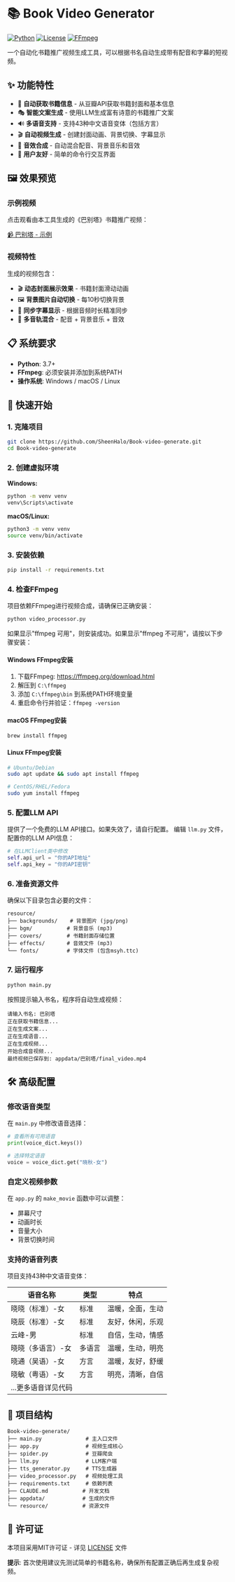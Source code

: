 # 📚 Book Video Generator

[![Python](https://img.shields.io/badge/Python-3.7%2B-blue.svg)](https://www.python.org/)
[![License](https://img.shields.io/badge/License-MIT-green.svg)](LICENSE)
[![FFmpeg](https://img.shields.io/badge/FFmpeg-required-red.svg)](https://ffmpeg.org/)

一个自动化书籍推广视频生成工具，可以根据书名自动生成带有配音和字幕的短视频。

## ✨ 功能特性

- 📖 **自动获取书籍信息** - 从豆瓣API获取书籍封面和基本信息
- 🎭 **智能文案生成** - 使用LLM生成富有诗意的书籍推广文案
- 🔊 **多语音支持** - 支持43种中文语音变体（包括方言）
- 🎬 **自动视频生成** - 创建封面动画、背景切换、字幕显示
- 🎵 **音效合成** - 自动混合配音、背景音乐和音效
- 🎯 **用户友好** - 简单的命令行交互界面

## 🖼️ 效果预览

### 示例视频
点击观看由本工具生成的《巴别塔》书籍推广视频：

[📹 巴别塔 - 示例](https://github.com/SheenHalo/Book-video-generate/blob/main/appdata/%E5%B7%B4%E5%88%AB%E5%A1%94/final_video.mp4)

### 视频特性
生成的视频包含：
- 🎬 **动态封面展示效果** - 书籍封面滑动动画
- 🖼️ **背景图片自动切换** - 每10秒切换背景
- 📝 **同步字幕显示** - 根据音频时长精准同步
- 🎵 **多音轨混合** - 配音 + 背景音乐 + 音效

## 📋 系统要求

- **Python**: 3.7+
- **FFmpeg**: 必须安装并添加到系统PATH
- **操作系统**: Windows / macOS / Linux

## 🚀 快速开始

### 1. 克隆项目

```bash
git clone https://github.com/SheenHalo/Book-video-generate.git
cd Book-video-generate
```

### 2. 创建虚拟环境

**Windows:**
```bash
python -m venv venv
venv\Scripts\activate
```

**macOS/Linux:**
```bash
python3 -m venv venv
source venv/bin/activate
```

### 3. 安装依赖

```bash
pip install -r requirements.txt
```

### 4. 检查FFmpeg

项目依赖FFmpeg进行视频合成，请确保已正确安装：

```bash
python video_processor.py
```

如果显示"ffmpeg 可用"，则安装成功。如果显示"ffmpeg 不可用"，请按以下步骤安装：

#### Windows FFmpeg安装
1. 下载FFmpeg: https://ffmpeg.org/download.html
2. 解压到 `C:\ffmpeg`
3. 添加 `C:\ffmpeg\bin` 到系统PATH环境变量
4. 重启命令行并验证：`ffmpeg -version`

#### macOS FFmpeg安装
```bash
brew install ffmpeg
```

#### Linux FFmpeg安装
```bash
# Ubuntu/Debian
sudo apt update && sudo apt install ffmpeg

# CentOS/RHEL/Fedora
sudo yum install ffmpeg
```

### 5. 配置LLM API
提供了一个免费的LLM API接口。如果失效了，请自行配置。
编辑 `llm.py` 文件，配置你的LLM API信息：

```python
# 在LLMClient类中修改
self.api_url = "你的API地址"
self.api_key = "你的API密钥"
```

### 6. 准备资源文件

确保以下目录包含必要的文件：

```
resource/
├── backgrounds/    # 背景图片 (jpg/png)
├── bgm/           # 背景音乐 (mp3)
├── covers/        # 书籍封面存储位置
├── effects/       # 音效文件 (mp3)
└── fonts/         # 字体文件 (包含msyh.ttc)
```

### 7. 运行程序

```bash
python main.py
```

按照提示输入书名，程序将自动生成视频：

```
请输入书名: 巴别塔
正在获取书籍信息...
正在生成文案...
正在生成语音...
正在生成视频...
开始合成音视频...
最终视频已保存到: appdata/巴别塔/final_video.mp4
```

## 🛠️ 高级配置

### 修改语音类型

在 `main.py` 中修改语音选择：

```python
# 查看所有可用语音
print(voice_dict.keys())

# 选择特定语音
voice = voice_dict.get("晓秋-女")
```

### 自定义视频参数

在 `app.py` 的 `make_movie` 函数中可以调整：
- 屏幕尺寸
- 动画时长
- 音量大小
- 背景切换时间

### 支持的语音列表

项目支持43种中文语音变体：

| 语音名称 | 类型 | 特点 |
|---------|------|------|
| 晓晓（标准）-女 | 标准 | 温暖，全面，生动 |
| 晓辰（标准）-女 | 标准 | 友好，休闲，乐观 |
| 云峰-男 | 标准 | 自信，生动，情感 |
| 晓晓（多语言）-女 | 多语言 | 温暖，生动，明亮 |
| 晓通（吴语）-女 | 方言 | 温暖，友好，舒缓 |
| 晓敏（粤语）-女 | 方言 | 明亮，清晰，自信 |
| ...更多语音详见代码 | | |

## 📁 项目结构

```
Book-video-generate/
├── main.py              # 主入口文件
├── app.py               # 视频生成核心
├── spider.py            # 豆瓣爬虫
├── llm.py               # LLM客户端
├── tts_generator.py     # TTS生成器
├── video_processor.py   # 视频处理工具
├── requirements.txt     # 依赖列表
├── CLAUDE.md           # 开发文档
├── appdata/            # 生成的文件
└── resource/           # 资源文件
```

## 📄 许可证

本项目采用MIT许可证 - 详见 [LICENSE](LICENSE) 文件

**提示**: 首次使用建议先测试简单的书籍名称，确保所有配置正确后再生成复杂视频。